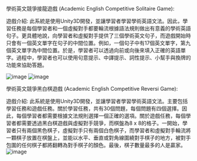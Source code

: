 學術英文競爭接龍遊戲 (Academic English Competitive Solitaire Game):

遊戲介紹: 此系統是使用Unity3D開發，並讓學習者學習學術英語文法。因此，學習任務是每個學習者和一個虛擬對手都要輪流根據語法規則做出有意義的學術英語句子。更具體地說，向學習者和虛擬對手提供了三個學術英文句子，而遊戲開始時只會有一個英文單字在句子的中間位置。例如，一個句子中有17個英文單字，第九個英文單字為中間位置。於是，學習者可以透過向前或向後來填入正確的英語單字。過程中，學習者也可以使用句意提示、中譯提示、詞性提示、小幫手與換牌的功能來協助答題。

![image](http://ncugo.com/guanlin/1557923437807.jpg)
![image](http://ncugo.com/guanlin/1557924142720.jpg)

學術英文競爭黑白棋遊戲 (Academic English Competitive Reversi Game):

遊戲介紹: 此系統是使用Unity3D開發，並讓學習者學習學術英語文法。主要包括學習任務和遊戲任務。關於學習任務，共有30個問題，每個問題有四個選擇。因此，每個學習者都需要根據文法規則選擇一個正確的選項。關於遊戲任務，每個學習者都需要透過黑白棋遊戲與虛擬對手競爭，而棋盤為8 x 8的格子。一開始，學習者只有兩個黑色棋子，虛擬對手只有兩個白色棋子，而學習者和虛擬對手輪流將一顆棋子放置在棋盤上，並能以水平、垂直或對角線圍繞對手棋子的地方，被對手包圍的任何棋子都將翻轉為對手棋子的顏色。最後，棋子數量最多的人是贏家。
![image](http://ncugo.com/guanlin/3.JPG)
